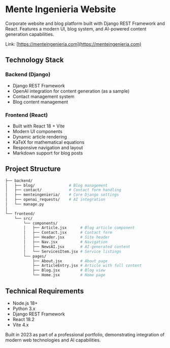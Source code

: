 # Mente Ingenieria Website

Corporate website and blog platform built with Django REST Framework and React. Features a modern UI, blog system, and AI-powered content generation capabilities.

Link: [https://menteingenieria.com](https://menteingenieria.com)

## Technology Stack

### Backend (Django)
- Django REST Framework
- OpenAI integration for content generation (as a sample)
- Contact management system
- Blog content management

### Frontend (React)
- Built with React 18 + Vite
- Modern UI components
- Dynamic article rendering
- KaTeX for mathematical equations
- Responsive navigation and layout
- Markdown support for blog posts

## Project Structure

```bash
├── backend/
│   ├── blog/               # Blog management
│   ├── contact/            # Contact form handling
│   ├── menteingenieria/    # Core Django settings
│   ├── openai_requests/    # AI integration
│   └── manage.py
│
└── frontend/
    └── src/
        └── components/
        │   ├── Article.jsx      # Blog article component
        │   ├── Contact.jsx      # Contact form
        │   ├── Header.jsx       # Site header
        │   ├── Nav.jsx          # Navigation
        │   ├── NewsAI.jsx       # AI-generated content
        │   └── ServicesItem.jsx # Service listings
        └── pages/
            ├── About.jsx        # About page
            ├── ArticleEntry.jsx # Article with full content
            ├── Blog.jsx         # Blog view
            └── Home.jsx         # Home page
```

## Technical Requirements

- Node.js 18+
- Python 3.x
- Django REST Framework
- React 18.2
- Vite 4.x

Built in 2023 as part of a professional portfolio, demonstrating integration of modern web technologies and AI capabilities.
